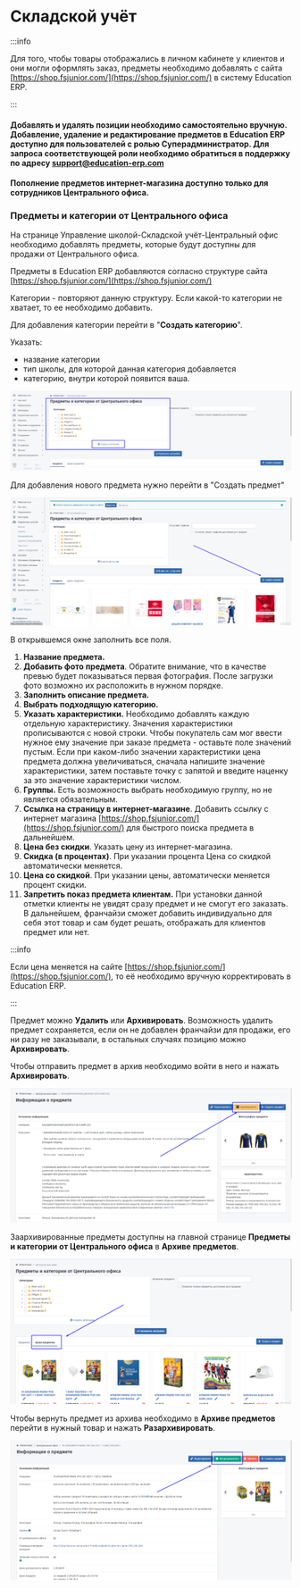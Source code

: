 # Складской учёт



:::info

Для того, чтобы товары отображались в личном кабинете у клиентов и они могли оформлять заказ, предметы необходимо добавлять с сайта [https://shop.fsjunior.com/](https://shop.fsjunior.com/) в систему Education ERP.

:::

#### Добавлять и удалять позиции необходимо самостоятельно вручную. Добавление, удаление и редактирование предметов в Education ERP доступно для пользователей с ролью Суперадминистратор. Для запроса соответствующей роли необходимо обратиться в поддержку по адресу support@education-erp.com

#### Пополнение предметов интернет-магазина доступно только для сотрудников Центрального офиса.

### Предметы и категории от Центрального офиса

На странице Управление школой-Складской учёт-Центральный офис необходимо добавлять предметы, которые будут доступны для продажи от Центрального офиса.

Предметы в  Education ERP добавляются согласно структуре сайта [https://shop.fsjunior.com/](https://shop.fsjunior.com/)

Категории - повторяют данную структуру. Если какой-то категории не хватает, то ее необходимо добавить.

Для добавления категории перейти в "**Создать категорию**".

Указать:

* название категории
* тип школы, для которой данная категория добавляется
* категорию, внутри которой появится ваша.

![](<../.gitbook/assets/photo_2023-03-10_09-56-14.jpg>)

Для добавления нового предмета нужно перейти в "Создать предмет"

![](<../.gitbook/assets/Screenshot_1.png>)

В открывшемся окне заполнить все поля.

1. **Название предмета.**
2. **Добавить фото предмета**. Обратите внимание, что в качестве превью будет показываться первая фотография. После загрузки фото возможно их расположить в нужном порядке.
3. **Заполнить описание предмета.**
4. **Выбрать подходящую категорию.**
5. **Указать характеристики.** Необходимо добавлять каждую отдельную характеристику. Значения характеристики прописываются с новой строки. Чтобы покупатель сам мог ввести нужное ему значение при заказе предмета - оставьте поле значений пустым. Если при каком-либо значении характеристики цена предмета должна увеличиваться, сначала напишите значение характеристики, затем поставьте точку с запятой и введите наценку за это значение характеристики числом.
6. **Группы.** Есть возможность выбрать необходимую группу, но не является обязательным.
7. **Ссылка на страницу в интернет-магазине**. Добавить ссылку с интернет магазина [https://shop.fsjunior.com/](https://shop.fsjunior.com/) для быстрого поиска предмета в дальнейшем.
8. **Цена без скидки**. Указать цену из интернет-магазина.
9. **Скидка (в процентах)**. При указании процента Цена со скидкой автоматически меняется.
10. **Цена со скидкой**. При указании цены, автоматически меняется процент скидки.
11. **Запретить показ предмета клиентам.** При установки данной отметки клиенты не увидят сразу предмет и не смогут его заказать. В дальнейшем, франчайзи сможет добавить индивидуально для себя этот товар и сам будет решать, отображать для клиентов предмет или нет.

:::info

Если цена меняется на сайте [https://shop.fsjunior.com/](https://shop.fsjunior.com/), то её необходимо вручную корректировать в Education ERP.

:::

Предмет можно **Удалить** или **Архивировать**. Возможность удалить предмет сохраняется, если он не добавлен франчайзи для продажи, его ни разу не заказывали, в остальных случаях позицию можно **Архивировать**.

Чтобы отправить предмет в архив необходимо войти в него и нажать **Архивировать**.

![](<../.gitbook/assets/Screenshot_3.png>)

Заархивированные предметы доступны на главной странице **Предметы и категории от Центрального офиса** в **Архиве предметов**.

![](<../.gitbook/assets/Screenshot_4.png>)

Чтобы вернуть предмет из архива необходимо в **Архиве предметов** перейти в нужный товар и нажать **Разархивировать**.

![](<../.gitbook/assets/Screenshot_5.png>)
